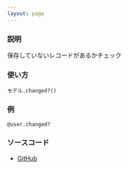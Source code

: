 ```yaml
---
layout: page
---
```


### 説明

保存していないレコードがあるかチェック

### 使い方

    モデル.changed?()

### 例

    @user.changed?

### ソースコード

- [GitHub](https://github.com/rails/rails/blob/984c3ef2775781d47efa9f541ce570daa2434a80/activemodel/lib/active_model/dirty.rb#L164)
